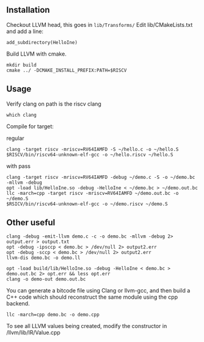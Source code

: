 Installation
------------------------------------------------------------------
Checkout LLVM head, this goes in `lib/Transforms/`
Edit lib/CMakeLists.txt and add a line:

    add_subdirectory(HelloIne)

Build LLVM with cmake.

    mkdir build
    cmake ../ -DCMAKE_INSTALL_PREFIX:PATH=$RISCV

Usage
------------------------------------------------------------------
Verify clang on path is the riscv clang 

    which clang

Compile for target:

regular

    clang -target riscv -mriscv=RV64IAMFD -S ~/hello.c -o ~/hello.S
    $RISCV/bin/riscv64-unknown-elf-gcc -o ~/hello.riscv ~/hello.S

with pass

    clang -target riscv -mriscv=RV64IAMFD -debug ~/demo.c -S -o ~/demo.bc -mllvm -debug
    opt -load lib/HelloIne.so -debug -HelloIne < ~/demo.bc > ~/demo.out.bc
    llc -march=cpp -target riscv -mriscv=RV64IAMFD ~/demo.out.bc -o ~/demo.S
    $RSICV/bin/riscv64-unknown-elf-gcc -o ~/demo.riscv ~/demo.S

Other useful
------------------------------------------------------------------

    clang -debug -emit-llvm demo.c -c -o demo.bc -mllvm -debug 2> output.err > output.txt
    opt -debug -ipsccp < demo.bc > /dev/null 2> output2.err
    opt -debug -sccp < demo.bc > /dev/null 2> output2.err
    llvm-dis demo.bc -o demo.ll

    opt -load build/lib/HelloIne.so -debug -HelloIne < demo.bc > demo.out.bc 2> opt.err && less opt.err
    clang -o demo-out demo.out.bc

You can generate a bitcode file using Clang or llvm-gcc, and then build a C++ code which should reconstruct the same module using the cpp backend.

    llc -march=cpp demo.bc -o demo.cpp

To see all LLVM values being created, modify the constructor in /llvm/lib/IR/Value.cpp

